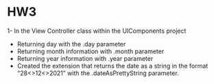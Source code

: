 # HW3

1- In the View Controller class within the UIComponents project
- Returning day with the .day parameter
- Returning month information with .month parameter
- Returning year information with .year parameter
- Created the extension that returns the date as a string in the format “28<>12<>2021” with the .dateAsPrettyString parameter.



